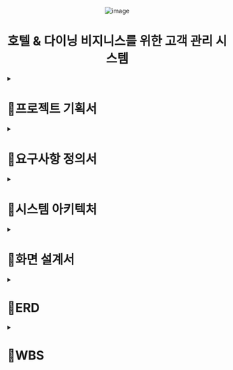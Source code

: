
<div align=center>

![image](https://github.com/kinggodgeneralteam2/BE05-FIN-2TEAM-MINGLECRM-BACKEND/assets/98157935/24493327-b0ba-43ea-97c7-431144693501)

<h1 align=center> 호텔 & 다이닝 비지니스를 위한 고객 관리 시스템 </h1>

</div>

 <details>
 <summary>
    <h1>🌼프로젝트 기획서</h1>
  </summary>

<h2> 프로젝트 개요 </h2>



- 팀 명 : Team Mingle
- 프로젝트 명칭 : Mingle-CRM
    - Mingle : "Mingle"라는 팀 이름은 다양성과 연결을 상징할 수 있습니다. "Mingle"은 다양한 아이디어, 배경, 경험을 가진 사람들이 모여 상호작용하고 협력하여 새로운 아이디어를 창출하는 공간을 의미할 수 있습니다. 이 팀 이름은 사람들 간의 상호작용과 협업을 강조하며, 새로운 관점과 아이디어를 만들어내는 과정을 나타낼 수 있습니다. Mingle팀이 만들었단 의미에서 Mingle-CRM 으로 지었습니다!
- 프로젝트 기간 : 2024 5/8 ~ 7/3
- 팀원 : 강찬미, 권성지, 김동욱, 장명훈, 하지민
- 프로젝트 요약 : 호텔&리조트 기업이 효과적으로 고객 관리 및 마케팅 업무를 수행할 수 있도록 보조하는 고객 관리 시스템(CRM)입니다.

<h2> 프로젝트 목표 및 타겟 </h2>

- 프로젝트 배경
    - 이전 PM(Personal Mobility) 업체의 CX팀의 인턴으로 근무했던 팀원은 업무에 불편함을 느꼈습니다. 성수기 기준 주 평균 4,000개의 문의 중 유의미한 인사이트를 도출해내는 것은 상당한 시간이 필요했습니다. 기존의 CRM서비스는 불특정 다수의 기업에게 서비스하기 때문에 사용하는 기업에게 불필요한 결과들까지 보여지는 것이 문제였습니다.
        
        우리는 오직 호텔을 위해 더욱 세밀하고 정확한 통계를 도출하는 것을 하나의 목표로 정했습니다. 
        
        고객들의 요구사항이 다양해지고 세밀해짐에 따라 우리는 데이터를 통해 고객 경험과 니즈를 파악하여 실무자들이 적절한 마케팅을 수행할 수 있도록 돕고자 합니다.
        
- 프로젝트 목표
    - 프로젝트의 핵심 목표는 이용자(호텔 직원)들이 본인의 업무를 효율적/효과적으로 수행할 수 있도록 돕는 것입니다.
    - 따라서 이를 위해 단순히 고객 데이터 조회 뿐만 아니라 고객 별 개인화 마케팅을 돕기 위한 여러 통계 생성 및 시각화를 주요 목표로 합니다.

<h2> 주요 기능 </h2> 

1.  **권한 관리**
    - 우선순위 : 상
    - **목적 :** 매니저는 직원들의 권한을 관리하고 직원들은 직책에 맞는 권한을 가지고 있어야 합니다.
2.  **고객 관리**
    - 우선순위 : 상
    - **목적 :** 매니저와 스태프는 고객 정보를 관리하고 관련 작업을 수행할 수 있어야 합니다.
3.  **예약 관리**
    - 우선순위 : 상
    - **목적 :** 매니저와 스태프는 예약 현황을 확인하고 관리할 수 있어야 합니다.
4.  **매출 관리**
    - 우선순위 : 중
    - **목적 :** 매니저는 매출과 수익에 관한 정보를 조회할 수 있어야 합니다.
5.  **마케팅 기능**
    - 우선순위 : 중
    - **목적 :** 마케터는 고객들에게 이벤트와 쿠폰 등에 관한 정보를 발송할 수 있어야 합니다.
6. **상담 기능**
    - 우선순위 : 중
    - **목적:** 상담원은 고객들과의 상담 내용을 기록하고 관리할 수 있어야 합니다.
7.  **통계 관리**
    - 우선순위 : 상
    - **목적:** 시스템은 주기적으로 통계 정보를 생성하고 관리해야 합니다.

<h2> 사용 기술 스택 </h2>

### Backend

- Java17
- JPA ( Hibernate )
- Spring 3.2.5
- Spring Security
- Redis
- MariaDB

### Frontend

- Vue3
- Pinia

### CI/CD

- Docker  & Docker Hub
- Git Actions, Jenkins, AWS
</details>

 <details>
 <summary>
   <h1> 🌼요구사항 정의서 </h1>
  </summary>
  
<h1> 요구사항 정의서 </h1>

**📌 목적**

- 호텔 & 다이닝 고객 관리를 위한 서비스

**📌  권한 분류**

- Manager / Staff / Marketer / Consultant 구별 - 이 모두를 통틀어 직원이라 하겠음
- 권한 별로 수행할 수 있는 기능에 차이가 있습니다.
    - Manager : 모든 권한 일종의 어드민 계정과 유사합니다.
    - Staff : 스태프는 호텔 데스크 직원입니다. 따라서 고객 정보 조회 / 예약 확인 등 응대 관련 기능에 접근이 가능합니다.
    - Marketer : 기업에서 마케팅을 담당하는 직원입니다. 마케팅을 위한 고객 관련 통계 정보에 접근이 가능합니다.
    - Consultant : 고객의 문의(또는 상담)를 담당하는 직원입니다. 고객의 문의 상담과 관련된 기능에 접근이 가능합니다.

**📌  계정**

- 회원가입
    - 직원들은 이름, 사원번호, 이메일(인증 필요), 비밀번호 데이터를 입력해 회원가입을 할 수 있다.
        - 비밀번호 DB에 저장 시 암호화하여 저장하기. (BCrypt)
- 로그인
    - 직원들은 이메일과 비밀번호를 입력해 로그인을 할 수 있다.
    - **로그인 시 투 팩터 인증**
        - 로그인 시 이메일로 난수를 보낸 후 이를 입력하는 방식으로 인증
- 로그아웃
    - 직원들은 로그아웃 버튼을 눌러 로그아웃을 할 수 있다.
- 계정 수정
    - 직원들은 Email / 비밀번호를 수정할 수 있다.
        - 수정 시에도 투 팩터 인증을 사용
- 회원 탈퇴
    - 매니저는 직원을 탈퇴 시킬 수 있다.
    - 직원은 본인의 계정을 탈퇴할 수 있다.

**📌 매니저(Admin) 기능**

- 매니저는 직원이 회원가입 시 Admin 화면에서 승인 / 거부를 할 수 있다.
- 매니저는 직원 정보를 확인할 수 있다.
- 매니저는 특정 직원이 고객 상세 정보에 접근한 로그 기록을 확인할 수 있다.

**📌 고객 (정보) 관리**

- 직원은 고객 관리 탭에서 고객 목록(고객명, 고객등급, 연락처, 담당자, 메모, 등록일, 성별, 생년월일, 리워드 잔액, 주소)을 조회할 수 있다.
- 직원은 고객상세 **고객 요약** 탭에서 고객명, 연락처, 생년월일, 주소, 메모, 담당자, 고객등급, 리워드 잔액, 등록 날짜를 조회할 수 있다.
- 직원은 고객상세 **고객 요약** 탭에서 고객 등급, 메모, 담당자를 수정할 수 있다.
- 직원은 고객상세 **예약 탭**에서 예약 목록(상태, 예약일, 고객명, 연락처, 상품명, 예약타입, 예약내용, 담당자, 메모, 등록일)을 조회할 수 있다.
- 직원은 고객상세 **예약 탭**에서 예약 목록(상태, 예약일, 고객명, 연락처, 상품명, 예약타입, 예약내용, 담당자, 메모, 등록일)을 필요한 조건에 맞추어 조회할 수 있다.
- 직원은 고객 상세 **예약 탭**에서 예약 데이터(상태, 예약일, 고객명, 연락처, 상품명, 예약타입, 예약내용, 담당자, 메모, 등록일)을 수정할 수 있다.
- 직원은 고객 상세 **상담 탭**에서 상담 목록(상담일시, 고객명, 연락처, 상담유형, 상담결과, 상담자, 상담주제, 상담내용, 주소)을 조회할 수 있다.
- 직원은 고객 상세 **상담 탭**에서 상담 목록(상담일지, 고객명, 연락처, 상담유형, 상담결과, 상담자, 상담주제, 상담내용, 주소)을 필요한 조건에 맞추어 조회할 수 있다.
- 직원은 고객 상세 **상담 탭**에서 상담 데이터(상담일시, 고객명, 연락처, 상담유형, 상담결과, 상담자, 상담주제, 상담내용, 주소)를 수정할 수 있다.
- 직원은 고객 상세 **포인트 탭**에서 고객의 리워드의 사용 및 적립 목록을 조회할 수 있다.
- 매니저와 스태프는 고객 등급을 수정할 수 있다.
    - 웰컴, 실버, 골드, VIP

**📌 예약 관리**

- 예약은 식사 예약 / 호텔 방 예약 총 두 가지가 있다.
- 호텔 방 예약
    - 매니저와 스태프, 상담사는 예약 현황(날짜, 예약자명, 연락처, 예약자 번호, 체크인 시간, 체크아웃 시간, 예약 방법(경로 - 중개, 전화, 웹, 워크 인), 방문 수단(도보,  차량), 호텔 정보, 방 정보, 숙박 예약 번호), 인원 수, 그룹(가족, 커플, 친구, 1인)을 확인할 수 있다.
- 식사 예약
    - 매니저와 스태프, 상담사는 예약 현황(시간, 가격, 예약 날짜), 식사 상품(음식 이름, 개수, 가격)을 확인할 수 있다.
- 매니저와 스태프, 상담사는 식사 및 호텔 방 예약 현황을 조회할 수 있다.
- 매니저와 스태프, 상담사는 예약 상세를 관리할 수 있다.
    - 조회, 수정, 취소
    - 예약 고객, 고객 연락처, 예약한 날짜, 예약 상품, 체크인-체크아웃 날짜, 요청메시지 등

**📌 리워드 & 바우처**

- 상품권 개념의 바우처가 존재한다.
- 바우처는 리워드(포인트 개념)로 변환하여 사용할 수 있다.
- 결제 시 회원등급에 따라 리워드가 적립된다.
    - 웰컴 : 3%, 실버 : 3%, 골드 : 4%, VIP : 5%

**📌 매출 관리**

- 매니저는 기간을 설정하여 판매/결제 내역(결제 id, 총 가격(할인 적용 전), 결제 금액, 결제 장소(어느 지점), 결제 수단, 결제 시간, 결제 상태(환불 여부), 포인트 사용, 바우처 사용,  모든 결제 상품 )을 조회할 수 있다.
    - 결제 내역은 결제 상품/서비스, 바우처 사용 여부, 금액, 지불 방법, 날짜, 호텔 지점을 포함한다.
- 매니저는 매출 및 수익을 조회할 수 있다.
    - 기간 별 조회, 지점 별 조회, 금액 별 조회, 고객 별 조회, 상품 별 조회

**📌 마케팅 관리**

- 마케터는 이메일을 활용하여 고객들에게 이벤트 공지와 할인권 공지를 발송할 수 있다. (SMTP)
- **마케터는 메일을 받은 고객의 행태 분석( 메일 열람 여부, 메일에 포함 된 링크 접속 여부)을 할 수 있다.**

**📌  문의**

- 문의는 전화 문의 / 현장 문의 / 온라인 문의 세 타입이 존재한다.
    - 전화 문의 / 현장 문의는 상담사가 해당 통화 내용을 메모할 수 있도록 한다.
    - 온라인 문의는 상담사가 답변을 할 경우에 고객에게 답변 알림 메일을 보낸다.
- 상담원은 문의내용을 작성할 수 있다.
    - 고객명, 문의 일시, 연락처, 문의 유형, 문의 결과, 문의 내용
- 직원은 문의 목록을 조회할 수 있다.
    - 고객명, 답변자, 문의일자, 답변일자, 문의 내용
- 직원들은 문의 상세 내용을 조회할 수 있다.
    - 고객명, 답변자, 문의일자, 답변일자, 문의 제목, 문의 내용, 답변 제목, 답변 내용

**📌 리뷰 관리**

- 고객은 호텔 / 다이닝 리뷰를 작성할 수 있다.
- 고객은 호텔의 친절도, 청결도, 편의성, 위치만족도의 별점을 매길 수 있다.
- 고객은 호텔에 대한 리뷰 코멘트를 작성할 수 있다..
- 직원은 호텔 리뷰 목록( 리뷰 코멘트 내용, 작성자(고객), 작성 일자, 방문 일자, 고객 그룹, 객실 정보 )을 조회할 수 있다.
- 고객은 방문한 레스토랑 맛, 청결도, 친절도, 분위기의 별점을 매길 수 있다.
- 고객은 다이닝에 대한 리뷰 코멘트를 작성할 수 있다..
- 리뷰 내용을 요약하여 볼 수 있다. ( 호텔과 다이닝을 별점으로, 그리고 각각 긍정적인 리뷰, 부정적인 리뷰 요약으로 나누어 조회할 수 있다. )

**📌  통계 관리**

- 직원은 기간을 설정하여 고객 신규 유입자 수를 조회할 수 있다.
- 직원은 기간을 설정하여 고객 재방문률을 조회할 수 있다.
- 직원은 기간을 설정하여 고객의 사용 이력(체크인 시간, 체크아웃 시간, 구매한 룸서비스)을 조회할 수 있다.
- 직원은 고객 카테고리를 설정해 고객 통계를 조회할 수 있다.(성별 별, 나이 별, 거주지 별)
- 직원은 월 별 예약 수를 조회할 수 있다.
- 고객을 카테고리에 맞게 클러스터링 해준다. ( 성별 별, 나이 별, 거주지 별 등등 )
- 직원은 고객에게 전송한 마케팅 이메일의 성과를 조회할 수 있다.(이메일 조회 수, 이메일 내 링크 접속 수)
- 직원은 기간을 설정하여 객실 이용률(OCC)를 조회할 수 있다.
- 직원은 기간을 설정하여 판매객실 평균 요금(ADR)을 조회할 수 있다.
- 직원은 기간을 설정하여 객실당 수입(RevPAR)을 조회할 수 있다.
- 직원은 기간을 설정하여 부대시설 1인당 지출을 조회할 수 있다.
- 직원은 기간을 설정하여 고객 그룹 별 많이 구매한 상품 순위 목록을 조회할 수 있다.

**📌 어드민 페이지**

- 관리자는 직원이 고객의 상세 정보에 접근한 기록 로그(언제, 누가, 누구의 정보를 열람했는가)를 조회할 수 있다.
- 권리자는 직원 회원 가입 승인, 변경, 말소를 할 수 있으며 각각의 내역에 대한 로그를 조회할 수 있다.

**📌 보안**

- **개인정보 보호 조치 만족시켜야 한다.**
- 암호화 되어야 하는 개인 정보를 DB에 저장할 시 암호화 하여 저장해야한다.
- 회원정보를 리스트 형식으로 조회할 경우 고객 정보를 마스킹한다.
- 개인 정보 조회 시 접근한 직원의 로그를 DB에 저장한다.
- 관리자 권한 생성 / 변경 / 말소의 이벤트가 발생했을 때 이에 대한 로그를 DB에 저장한다.ㅏ

   
</details>

 <details>
 <summary>
   <h1>🌼시스템 아키텍처 </h1> 
  </summary>

<img width="1039" alt="스크린샷 2024-05-20 오전 10 51 37" src="https://github.com/kinggodgeneralteam2/BE05-FIN-2TEAM-MINGLECRM-BACKEND/assets/65129708/7ba84ad6-81ac-40d9-9692-2c6e1e63c74d">
  
</details>

 <details>
 <summary>
 <h1> 🌼화면 설계서 </h1>
   
  </summary>
  (https://www.figma.com/design/vgABOThuvnOdEdwMbqtJk2/mingle?node-id=0-1&t=Igw3yxiZ4yRqkeHs-0)
</details>


 <details>
 <summary>
  <h1>  🌼ERD </h1>
  </summary>
  <img width="1039" alt="스크린샷 2024-05-20 오전 10 51 37" src="https://github.com/kinggodgeneralteam2/BE05-FIN-2TEAM-MINGLECRM-BACKEND/assets/98157935/2b0bfef2-19e0-45c6-bfca-202a21ede0be">

</details>

 <details>
 <summary>
   <h1> 🌼WBS </h1>
  </summary>
   
  ![mingle_WBS (1)](https://github.com/kinggodgeneralteam2/BE05-FIN-2TEAM-MINGLECRM-BACKEND/assets/98157935/331ccb46-73ad-425e-a681-642a3db16a87)


</details>


